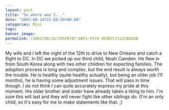 ```yaml
---
layout: post
title: "So where was I..."
date: "2003-08-14T21:08:50+06:00"
categories: Misc 
tags: 
banner_image: 
permalink: /2003/08/14/395FD707-DBF1-F574-9E9B7C7112CB682B
---
```


My wife and I left the night of the 12th to drive to New Orleans and catch a flight to DC. In DC we picked up our third child, Noah Camden. He flew in from South Korea along with two other children for expecting families. The adoption process is long and complex, but the end result is always worth the trouble. He is healthy (quite healthy actually), but being an older job (11 months), he is having some adjustment issues. That will pass in time though. I do not think I can quite accurately express my pride at this moment. His older brother and sister have already taken a liking to him. I'm sure this will last and they will never fight like other siblings do. (I'm an only child, so it's easy for me to make statements like that. ;)